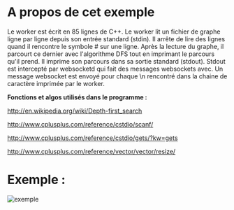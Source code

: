 A propos de cet exemple
=========================

Le worker est écrit en 85 lignes de C++.
Le worker lit un fichier de graphe ligne par ligne depuis son entrée standard (stdin). Il arrête de lire des lignes quand il rencontre le symbole # sur une ligne.
Après la lecture du graphe, il parcourt ce dernier avec l'algorithme DFS tout en imprimant le parcours qu'il prend. Il imprime son parcours dans sa sortie standard (stdout). Stdout est intercepté par websocketd qui fait des messages websockets avec. Un message websocket est envoyé pour chaque \n rencontré dans la chaine de caractère imprimée par le worker.

**Fonctions et algos utilisés dans le programme :**

http://en.wikipedia.org/wiki/Depth-first_search

http://www.cplusplus.com/reference/cstdio/scanf/

http://www.cplusplus.com/reference/cstdio/gets/?kw=gets

http://www.cplusplus.com/reference/vector/vector/resize/

Exemple :
==========

![exemple](http://i.imgur.com/Lz6C5Az.png)
